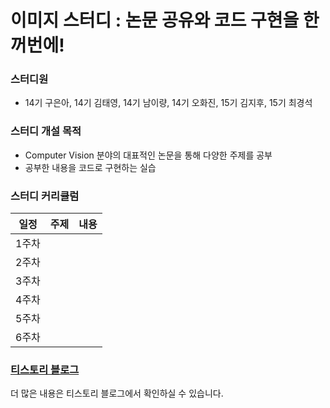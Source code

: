 # 이미지 스터디 : 논문 공유와 코드 구현을 한꺼번에!

### 스터디원
* 14기 구은아, 14기 김태영, 14기 남이량, 14기 오화진, 15기 김지후, 15기 최경석

### 스터디 개설 목적
* Computer Vision 분야의 대표적인 논문을 통해 다양한 주제를 공부
* 공부한 내용을 코드로 구현하는 실습

### 스터디 커리큘럼
|일정|주제|내용
|---|---|---|
|1주차|||
|2주차|||
|3주차|||
|4주차|||
|5주차|||
|6주차|||

### [티스토리 블로그](https://kubig-2022-1.tistory.com/category/%EC%8B%AC%ED%99%94%20%EC%8A%A4%ED%84%B0%EB%94%94/%EC%9D%B4%EB%AF%B8%EC%A7%80)
더 많은 내용은 티스토리 블로그에서 확인하실 수 있습니다.

